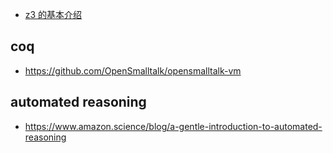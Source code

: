 - [z3 的基本介绍](https://colab.research.google.com/github/philzook58/z3_tutorial/blob/master/Z3%20Tutorial.ipynb)

## coq
- https://github.com/OpenSmalltalk/opensmalltalk-vm

## automated reasoning

- https://www.amazon.science/blog/a-gentle-introduction-to-automated-reasoning
